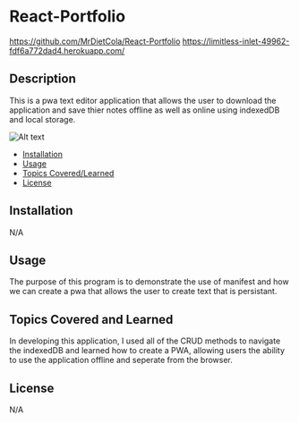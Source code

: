 # React-Portfolio

https://github.com/MrDietCola/React-Portfolio
https://limitless-inlet-49962-fdf6a772dad4.herokuapp.com/

## Description

This is a pwa text editor application that allows the user to download the application and save thier notes offline as well as online using indexedDB and local storage. 

![Alt text](<Screenshot (32).png>)

- [Installation](#installation)
- [Usage](#usage)
- [Topics Covered/Learned](#topics-covered-and-learned)
- [License](#license)

## Installation

N/A

## Usage

The purpose of this program is to demonstrate the use of manifest and how we can create a pwa that allows the user to create text that is persistant. 

## Topics Covered and Learned
In developing this application, I used all of the CRUD methods to navigate the indexedDB and learned how to create a PWA, allowing users the ability to use the application offline and seperate from the browser. 

## License

N/A